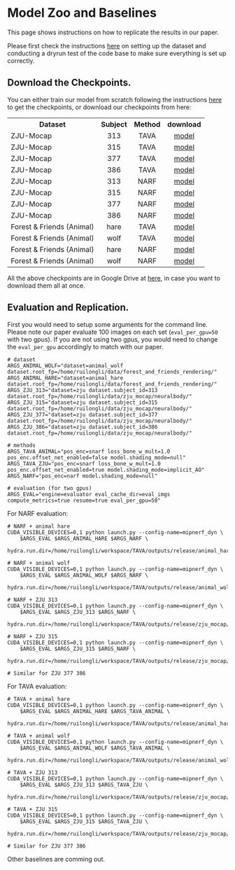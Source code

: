 # Model Zoo and Baselines

This page shows instructions on how to replicate the results in our paper.

Please first check the instructions [here](EXPERIMENT.md) on setting up the dataset and conducting a dryrun test of the code base to make sure everything is set up correctly.

## Download the Checkpoints.

You can either train our model from scratch following the instructions [here](EXPERIMENT.md) to get the checkpoints, or download our checkpoints from here:

<table><tbody>
<!-- START TABLE -->
<!-- TABLE HEADER -->
<th valign="bottom">Dataset</th>
<th valign="bottom">Subject</th>
<th valign="bottom">Method</th>
<th valign="bottom">download</th>
<!-- TABLE BODY -->
<tr>
<td align="left">ZJU-Mocap</td>
<td align="center">313</td>
<td align="center">TAVA</td>
<td align="center"><a href="https://drive.google.com/file/d/15lAdlcYTlKoto2krOBcQvcDF3cBfgisD/view?usp=sharing">model</a></td>
</tr>
<td align="left">ZJU-Mocap</td>
<td align="center">315</td>
<td align="center">TAVA</td>
<td align="center"><a href="https://drive.google.com/file/d/1gnhryGJETm6UcbQn-UADtjFCwYGo7Yeg/view?usp=sharing">model</a></td>
</tr>
</tr>
<td align="left">ZJU-Mocap</td>
<td align="center">377</td>
<td align="center">TAVA</td>
<td align="center"><a href="https://drive.google.com/file/d/1tf-Q-lNCPAJ237dX_uOP8hdzivxapcMc/view?usp=sharing">model</a></td>
</tr>
</tr>
<td align="left">ZJU-Mocap</td>
<td align="center">386</td>
<td align="center">TAVA</td>
<td align="center"><a href="https://drive.google.com/file/d/13bxlHsmXE9pdbjCAqnYj1hWQKt70yH2k/view?usp=sharing">model</a></td>
</tr>

<tr>
<td align="left">ZJU-Mocap</td>
<td align="center">313</td>
<td align="center">NARF</td>
<td align="center"><a href="https://drive.google.com/file/d/19mfhH1eNp17MCX1XpcrSFSpMECg5f4ql/view?usp=sharing">model</a></td>
</tr>
<td align="left">ZJU-Mocap</td>
<td align="center">315</td>
<td align="center">NARF</td>
<td align="center"><a href="https://drive.google.com/file/d/18YN1Pb54wdNkL5y8GPeIC5n69ReSfKtz/view?usp=sharing">model</a></td>
</tr>
</tr>
<td align="left">ZJU-Mocap</td>
<td align="center">377</td>
<td align="center">NARF</td>
<td align="center"><a href="https://drive.google.com/file/d/15kzxp0EA3hlAD6_P1HEYxMNWf9cW3K4f/view?usp=sharing">model</a></td>
</tr>
</tr>
<td align="left">ZJU-Mocap</td>
<td align="center">386</td>
<td align="center">NARF</td>
<td align="center"><a href="https://drive.google.com/file/d/1nOfKaWkQ2uBDbjoL8UknYoBHMNDrZWUE/view?usp=sharing">model</a></td>
</tr>

<tr>
<td align="left">Forest & Friends (Animal)</td>
<td align="center">hare</td>
<td align="center">TAVA</td>
<td align="center"><a href="https://drive.google.com/file/d/1C-Hn38-byYn7AA2iBwIyce0gCy1jlzOS/view?usp=sharing">model</a></td>
</tr>
<tr>
<td align="left">Forest & Friends (Animal)</td>
<td align="center">wolf</td>
<td align="center">TAVA</td>
<td align="center"><a href="https://drive.google.com/file/d/1xY90xUrDRZxPmcRpiNF5pV1YyLVNMvRR/view?usp=sharing">model</a></td>
</tr>

<tr>
<td align="left">Forest & Friends (Animal)</td>
<td align="center">hare</td>
<td align="center">NARF</td>
<td align="center"><a href="https://drive.google.com/file/d/1C-Hn38-byYn7AA2iBwIyce0gCy1jlzOS/view?usp=sharing">model</a></td>
</tr>
<tr>
<td align="left">Forest & Friends (Animal)</td>
<td align="center">wolf</td>
<td align="center">NARF</td>
<td align="center"><a href="https://drive.google.com/file/d/1xY90xUrDRZxPmcRpiNF5pV1YyLVNMvRR/view?usp=sharing">model</a></td>
</tr>
</tbody></table>

All the above checkpoints are in Google Drive at [here](https://drive.google.com/drive/folders/1GyfVXUmhPrYu6tZkoTGN5q9OttW489cc?usp=sharing), in case you want to download them all at once.

## Evaluation and Replication.

First you would need to setup some arguments for the command line. Please note our paper evaluate 100 images on
each set (`eval_per_gpu=50` with two gpus). If you are not using two gpus, you would need to change the `eval_per_gpu`
accordingly to match with our paper.

```
# dataset
ARGS_ANIMAL_WOLF="dataset=animal_wolf dataset.root_fp=/home/ruilongli/data/forest_and_friends_rendering/"
ARGS_ANIMAL_HARE="dataset=animal_hare dataset.root_fp=/home/ruilongli/data/forest_and_friends_rendering/"
ARGS_ZJU_313="dataset=zju dataset.subject_id=313 dataset.root_fp=/home/ruilongli/data/zju_mocap/neuralbody/"
ARGS_ZJU_315="dataset=zju dataset.subject_id=315 dataset.root_fp=/home/ruilongli/data/zju_mocap/neuralbody/"
ARGS_ZJU_377="dataset=zju dataset.subject_id=377 dataset.root_fp=/home/ruilongli/data/zju_mocap/neuralbody/"
ARGS_ZJU_386="dataset=zju dataset.subject_id=386 dataset.root_fp=/home/ruilongli/data/zju_mocap/neuralbody/"

# methods
ARGS_TAVA_ANIMAL="pos_enc=snarf loss_bone_w_mult=1.0 pos_enc.offset_net_enabled=false model.shading_mode=null"
ARGS_TAVA_ZJU="pos_enc=snarf loss_bone_w_mult=1.0 pos_enc.offset_net_enabled=true model.shading_mode=implicit_AO"
ARGS_NARF="pos_enc=narf model.shading_mode=null"

# evaluation (for two gpus)
ARGS_EVAL="engine=evaluator eval_cache_dir=eval_imgs compute_metrics=true resume=true eval_per_gpu=50"
```

For NARF evaluation:

```
# NARF + animal hare
CUDA_VISIBLE_DEVICES=0,1 python launch.py --config-name=mipnerf_dyn \
    $ARGS_EVAL $ARGS_ANIMAL_HARE $ARGS_NARF \
    hydra.run.dir=/home/ruilongli/workspace/TAVA/outputs/release/animal_hare/Hare_male_full_RM/narf/ 

# NARF + animal wolf
CUDA_VISIBLE_DEVICES=0,1 python launch.py --config-name=mipnerf_dyn \
    $ARGS_EVAL $ARGS_ANIMAL_WOLF $ARGS_NARF \
    hydra.run.dir=/home/ruilongli/workspace/TAVA/outputs/release/animal_wolf/Wolf_cub_full_RM_2/narf/

# NARF + ZJU 313
CUDA_VISIBLE_DEVICES=0,1 python launch.py --config-name=mipnerf_dyn \
    $ARGS_EVAL $ARGS_ZJU_313 $ARGS_NARF \
    hydra.run.dir=/home/ruilongli/workspace/TAVA/outputs/release/zju_mocap/313/narf/

# NARF + ZJU 315
CUDA_VISIBLE_DEVICES=0,1 python launch.py --config-name=mipnerf_dyn \
    $ARGS_EVAL $ARGS_ZJU_315 $ARGS_NARF \
    hydra.run.dir=/home/ruilongli/workspace/TAVA/outputs/release/zju_mocap/315/narf/

# Similar for ZJU 377 386
```


For TAVA evaluation:

```
# TAVA + animal hare
CUDA_VISIBLE_DEVICES=0,1 python launch.py --config-name=mipnerf_dyn \
    $ARGS_EVAL $ARGS_ANIMAL_HARE $ARGS_TAVA_ANIMAL \
    hydra.run.dir=/home/ruilongli/workspace/TAVA/outputs/release/animal_hare/Hare_male_full_RM/snarf/

# TAVA + animal wolf
CUDA_VISIBLE_DEVICES=0,1 python launch.py --config-name=mipnerf_dyn \
    $ARGS_EVAL $ARGS_ANIMAL_WOLF $ARGS_TAVA_ANIMAL \
    hydra.run.dir=/home/ruilongli/workspace/TAVA/outputs/release/animal_wolf/Wolf_cub_full_RM_2/snarf/

# TAVA + ZJU 313
CUDA_VISIBLE_DEVICES=0,1 python launch.py --config-name=mipnerf_dyn \
    $ARGS_EVAL $ARGS_ZJU_313 $ARGS_TAVA_ZJU \
    hydra.run.dir=/home/ruilongli/workspace/TAVA/outputs/release/zju_mocap/313/snarf/

# TAVA + ZJU 315
CUDA_VISIBLE_DEVICES=0,1 python launch.py --config-name=mipnerf_dyn \
    $ARGS_EVAL $ARGS_ZJU_315 $ARGS_TAVA_ZJU \
    hydra.run.dir=/home/ruilongli/workspace/TAVA/outputs/release/zju_mocap/315/snarf/

# Similar for ZJU 377 386
```

Other baselines are comming out.
